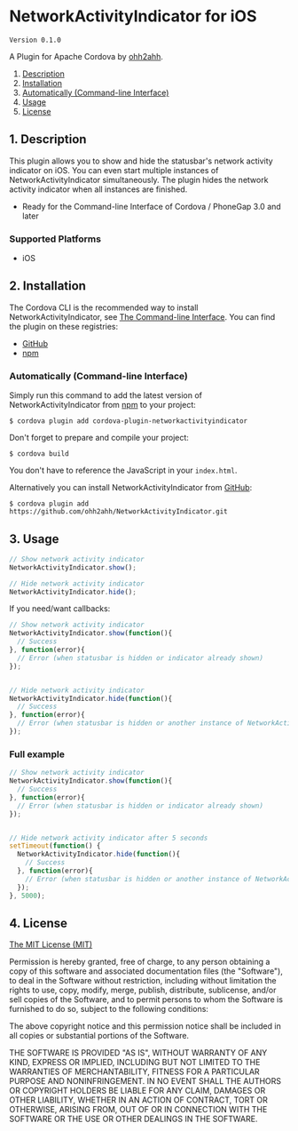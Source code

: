 # NetworkActivityIndicator for iOS

`Version 0.1.0`

A Plugin for Apache Cordova by [ohh2ahh](http://ohh2ahh.com).

1. [Description](https://github.com/ohh2ahh/NetworkActivityIndicator#1-description)
2. [Installation](https://github.com/ohh2ahh/NetworkActivityIndicator#2-installation)
  2. [Automatically (Command-line Interface)](https://github.com/ohh2ahh/NetworkActivityIndicator#automatically-command-line-interface)
3. [Usage](https://github.com/ohh2ahh/NetworkActivityIndicator#3-usage)
4. [License](https://github.com/ohh2ahh/NetworkActivityIndicator#4-license)

## 1. Description

This plugin allows you to show and hide the statusbar's network activity indicator on iOS. You can even start multiple instances of NetworkActivityIndicator simultaneously. The plugin hides the network activity indicator when all instances are finished.

* Ready for the Command-line Interface of Cordova / PhoneGap 3.0 and later

### Supported Platforms

* iOS

## 2. Installation

The Cordova CLI is the recommended way to install NetworkActivityIndicator, see [The Command-line Interface](http://cordova.apache.org/docs/en/edge/guide_cli_index.md.html#The%20Command-Line%20Interface). You can find the plugin on these registries:
* [GitHub](https://github.com/ohh2ahh/NetworkActivityIndicator)
* [npm](https://www.npmjs.com/package/cordova-plugin-networkactivityindicator)

### Automatically (Command-line Interface)

Simply run this command to add the latest version of NetworkActivityIndicator from [npm](https://www.npmjs.com/package/cordova-plugin-networkactivityindicator) to your project:
```
$ cordova plugin add cordova-plugin-networkactivityindicator
```

Don't forget to prepare and compile your project:
```
$ cordova build
```

You don't have to reference the JavaScript in your `index.html`.

Alternatively you can install NetworkActivityIndicator from [GitHub](https://github.com/ohh2ahh/NetworkActivityIndicator):
```
$ cordova plugin add https://github.com/ohh2ahh/NetworkActivityIndicator.git
```

## 3. Usage

```javascript
// Show network activity indicator
NetworkActivityIndicator.show();

// Hide network activity indicator
NetworkActivityIndicator.hide();
```

If you need/want callbacks:

```javascript
// Show network activity indicator
NetworkActivityIndicator.show(function(){
  // Success
}, function(error){
  // Error (when statusbar is hidden or indicator already shown)
});


// Hide network activity indicator
NetworkActivityIndicator.hide(function(){
  // Success
}, function(error){
  // Error (when statusbar is hidden or another instance of NetworkActivityIndicator is running)
});
```

### Full example

```javascript
// Show network activity indicator
NetworkActivityIndicator.show(function(){
  // Success
}, function(error){
  // Error (when statusbar is hidden or indicator already shown)
});


// Hide network activity indicator after 5 seconds
setTimeout(function() {
  NetworkActivityIndicator.hide(function(){
    // Success
  }, function(error){
    // Error (when statusbar is hidden or another instance of NetworkActivityIndicator is running)
  });
}, 5000);
```

## 4. License

[The MIT License (MIT)](http://www.opensource.org/licenses/mit-license.html)

Permission is hereby granted, free of charge, to any person obtaining a copy
of this software and associated documentation files (the "Software"), to deal
in the Software without restriction, including without limitation the rights
to use, copy, modify, merge, publish, distribute, sublicense, and/or sell
copies of the Software, and to permit persons to whom the Software is
furnished to do so, subject to the following conditions:

The above copyright notice and this permission notice shall be included in
all copies or substantial portions of the Software.

THE SOFTWARE IS PROVIDED "AS IS", WITHOUT WARRANTY OF ANY KIND, EXPRESS OR
IMPLIED, INCLUDING BUT NOT LIMITED TO THE WARRANTIES OF MERCHANTABILITY,
FITNESS FOR A PARTICULAR PURPOSE AND NONINFRINGEMENT. IN NO EVENT SHALL THE
AUTHORS OR COPYRIGHT HOLDERS BE LIABLE FOR ANY CLAIM, DAMAGES OR OTHER
LIABILITY, WHETHER IN AN ACTION OF CONTRACT, TORT OR OTHERWISE, ARISING FROM,
OUT OF OR IN CONNECTION WITH THE SOFTWARE OR THE USE OR OTHER DEALINGS IN
THE SOFTWARE.